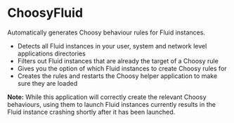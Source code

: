 # ChoosyFluid

Automatically generates Choosy behaviour rules for Fluid instances.

* Detects all Fluid instances in your user, system and network level applications directories
* Filters out Fluid instances that are already the target of a Choosy rule
* Gives you the option of which Fluid instances to create Choosy rules for
* Creates the rules and restarts the Choosy helper application to make sure they are loaded

**Note:** While this application will correctly create the relevant Choosy behaviours, using them to launch Fluid instances currently results in the Fluid instance crashing shortly after it has been launched.
